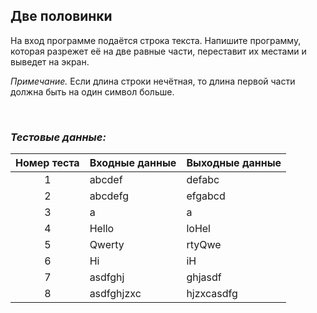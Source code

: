 ## Две половинки

На вход программе подаётся строка текста. Напишите программу, которая разрежет её на две равные части, переставит их местами и выведет на экран.

*Примечание.* Если длина строки нечётная, то длина первой части должна быть на один символ больше.

<br>

### *Тестовые данные:*

| Номер теста | Входные данные | Выходные данные |
|:-----------:|----------------|-----------------|
|      1      | abcdef         | defabc          |
|      2      | abcdefg        | efgabcd         |
|      3      | a              | a               |
|      4      | Hello          | loHel           |
|      5      | Qwerty         | rtyQwe          |
|      6      | Hi             | iH              |
|      7      | asdfghj        | ghjasdf         |
|      8      | asdfghjzxc     | hjzxcasdfg      |